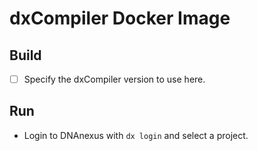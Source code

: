 # dxCompiler Docker Image

## Build

- [ ] Specify the dxCompiler version to use here.

## Run

- Login to DNAnexus with `dx login` and select a project.
